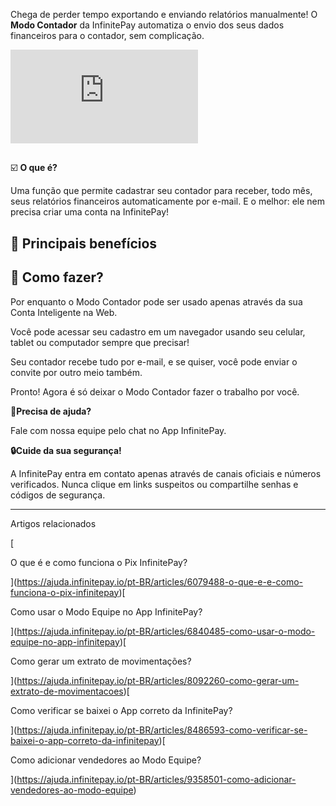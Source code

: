 Chega de perder tempo exportando e enviando relatórios manualmente! O **Modo Contador** da InfinitePay automatiza o envio dos seus dados financeiros para o contador, sem complicação.

<iframe src="https://www.youtube.com/embed/aAkgkr4n15U" frameborder="0" allowfullscreen="allowfullscreen"></iframe>

##   
☑️ **O que é?**

Uma função que permite cadastrar seu contador para receber, todo mês, seus relatórios financeiros automaticamente por e-mail. E o melhor: ele nem precisa criar uma conta na InfinitePay!

## 📌 **Principais benefícios**

## 🔎 **Como fazer?**

Por enquanto o Modo Contador pode ser usado apenas através da sua Conta Inteligente na Web.

Você pode acessar seu cadastro em um navegador usando seu celular, tablet ou computador sempre que precisar!

Seu contador recebe tudo por e-mail, e se quiser, você pode enviar o convite por outro meio também.

Pronto! Agora é só deixar o Modo Contador fazer o trabalho por você.

**🔔Precisa de ajuda?**

Fale com nossa equipe pelo chat no App InfinitePay.

**🔒Cuide da sua segurança!**

A InfinitePay entra em contato apenas através de canais oficiais e números verificados. Nunca clique em links suspeitos ou compartilhe senhas e códigos de segurança.

___

Artigos relacionados

[

O que é e como funciona o Pix InfinitePay?

](https://ajuda.infinitepay.io/pt-BR/articles/6079488-o-que-e-e-como-funciona-o-pix-infinitepay)[

Como usar o Modo Equipe no App InfinitePay?

](https://ajuda.infinitepay.io/pt-BR/articles/6840485-como-usar-o-modo-equipe-no-app-infinitepay)[

Como gerar um extrato de movimentações?

](https://ajuda.infinitepay.io/pt-BR/articles/8092260-como-gerar-um-extrato-de-movimentacoes)[

Como verificar se baixei o App correto da InfinitePay?

](https://ajuda.infinitepay.io/pt-BR/articles/8486593-como-verificar-se-baixei-o-app-correto-da-infinitepay)[

Como adicionar vendedores ao Modo Equipe?

](https://ajuda.infinitepay.io/pt-BR/articles/9358501-como-adicionar-vendedores-ao-modo-equipe)